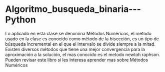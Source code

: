 # Algoritmo_busqueda_binaria---Python
Lo aplicado en esta clase se denomina Métodos Numéricos, el metodo usado en la clase es conocido como método de la bisección, es un tipo de búsqueda incremental en el que el intervalo se divide siempre a la mitad. Existen diversos métodos que tiene una mejor convergencia para la aproximación a la solución, el mas conocido es el metodo newtoh raphson. Pueden revisar este libro si les interesa aprender mas sobre Métodos Numéricos
